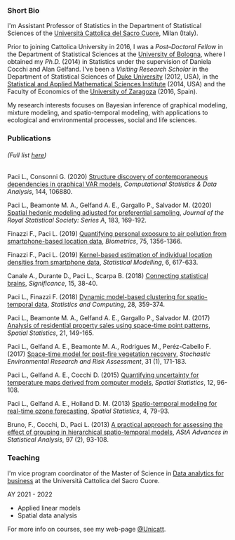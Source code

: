 ### Short Bio
I'm Assistant Professor of Statistics in the Department of Statistical Sciences of the [Università Cattolica del Sacro Cuore](https://www.unicatt.it/), Milan (Italy).

Prior to joining Cattolica University in 2016, I was a _Post–Doctoral Fellow_ in the Department of Statistical Sciences at the [University of Bologna](https://www.unibo.it/it), where I obtained my _Ph.D._ (2014) in Statistics under the supervision of Daniela Cocchi and Alan Gelfand. I've been a _Visiting Research Scholar_ in the Department of Statistical Sciences of [Duke University](https://duke.edu) (2012, USA), in the [Statistical and Applied Mathematical Sciences Institute](https://www.samsi.info) (2014, USA) and the Faculty of Economics of the [University of Zaragoza](www.unizar.es) (2016, Spain).

My research interests focuses on Bayesian inference of graphical modeling, mixture modeling, and spatio-temporal modeling, with applications to ecological and environmental processes, social and life sciences.



### Publications 
###### (Full list [here](https://scholar.google.it/citations?user=2KAhjjUAAAAJ&hl=en))
Paci L., Consonni G. (2020) [Structure discovery of contemporaneous dependencies in graphical VAR models](https://www.sciencedirect.com/science/article/pii/S016794731930235X), _Computational Statistics & Data Analysis_, 144, 106880. 

Paci L.,  Beamonte M. A., Gelfand A. E., Gargallo P., Salvador M. (2020) [Spatial hedonic modeling adjusted for preferential sampling](https://rss.onlinelibrary.wiley.com/doi/epdf/10.1111/rssa.12489), _Journal of the Royal Statistical Society: Series A_, 183, 169-192.

Finazzi F., Paci L. (2019)  [Quantifying personal exposure to air pollution from smartphone-based location data](https://onlinelibrary.wiley.com/doi/epdf/10.1111/biom.13100), _Biometrics_, 75, 1356-1366.

Finazzi F., Paci L. (2019) [Kernel-based estimation of individual location densities from smartphone data](https://journals.sagepub.com/doi/abs/10.1177/1471082X17870331?journalCode=smja), _Statistical Modelling_, 6, 617-633.

Canale A., Durante D., Paci L., Scarpa B. (2018) [Connecting statistical brains](http://onlinelibrary.wiley.com/doi/10.1111/j.1740-9713.2018.01110.x/full}), _Significance_, 15, 38-40.

Paci L., Finazzi F. (2018) [Dynamic model-based clustering for spatio-temporal data](https://link.springer.com/article/10.1007/s11222-017-9735-9), _Statistics and Computing_, 28, 359-374.

Paci L.,  Beamonte M. A., Gelfand A. E., Gargallo P., Salvador M. (2017) [Analysis of residential property sales using space-time point patterns](http://www.sciencedirect.com/science/article/pii/S2211675317300143), _Spatial Statistics_, 21, 149-165. 

Paci L., Gelfand A. E., Beamonte M. A., Rodrigues M., Peréz-Cabello F. (2017) [Space-time model for post-fire vegetation recovery](https://link.springer.com/article/10.1007/s00477-015-1182-6), _Stochastic Environmental Research and Risk Assessment_, 31 (1), 171-183.

Paci L., Gelfand A. E., Cocchi D. (2015) [Quantifying uncertainty for temperature maps derived from computer models](http://www.sciencedirect.com/science/article/pii/S221167531500024X), _Spatial Statistics_, 12, 96-108.

Paci L., Gelfand A. E., Holland D. M. (2013) [Spatio-temporal modeling for real-time ozone forecasting](http://www.sciencedirect.com/science/article/pii/S2211675313000195), _Spatial Statistics_, 4, 79-93.

Bruno, F., Cocchi, D., Paci L. (2013) [A practical approach for assessing the effect of grouping in hierarchical spatio-temporal models](https://link.springer.com/article/10.1007/s10182-012-0193-6), _AStA Advances in Statistical Analysis_, 97 (2), 93-108.



### Teaching
I'm vice program coordinator of the Master of Science in [Data analytics for business](https://offertaformativa.unicatt.it/cdl-data-analytics-for-business-2021) at the Università Cattolica del Sacro Cuore.

AY 2021 - 2022
* Applied linear models
* Spatial data analysis

For more info on courses, see my web-page [@Unicatt](https://docenti.unicatt.it/ppd2/en/docenti/57952/lucia-paci/didattica).


